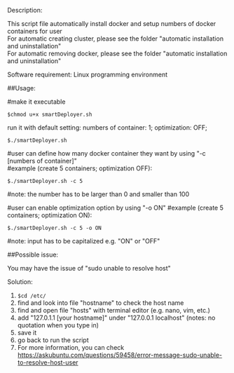 Description:

This script file automatically install docker and setup numbers of docker containers for user <br/>
For automatic creating cluster, please see the folder "automatic installation and uninstallation" <br/>
For automatic removing docker, please see the folder "automatic installation and uninstallation"


Software requirement:
Linux programming environment



##Usage:

#make it executable 
```
$chmod u+x smartDeployer.sh
```

run it with default setting: numbers of container: 1; optimization: OFF;
```
$./smartDeployer.sh 

```

#user can define how many docker container they want by using "-c [numbers of container]" <br/>
#example (create 5 containers; optimization OFF):
```
$./smartDeployer.sh -c 5 
```
#note: the number has to be larger than 0 and smaller than 100


#user can enable optimization option by using "-o ON"
#example (create 5 containers; optimization ON):
```
$./smartDeployer.sh -c 5 -o ON
```
#note: input has to be capitalized e.g. "ON" or "OFF"




##Possible issue:

You may have the issue of "sudo unable to resolve host"

Solution:

1. ```$cd /etc/```
2. find and look into file "hostname" to check the host name
3. find and open file "hosts" with terminal editor (e.g. nano, vim, etc.)
4. add "127.0.1.1 [your hostname]" under "127.0.0.1 localhost" (notes: no quotation when you type in)
5. save it 
6. go back to run the script
7. For more information, you can check https://askubuntu.com/questions/59458/error-message-sudo-unable-to-resolve-host-user








